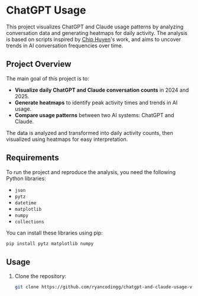 # ChatGPT Usage

This project visualizes ChatGPT and Claude usage patterns by analyzing conversation data and generating heatmaps for daily activity. The analysis is based on scripts inspired by [Chip Huyen](https://lnkd.in/eexMWvt8)'s work, and aims to uncover trends in AI conversation frequencies over time.

## Project Overview

The main goal of this project is to:
- **Visualize daily ChatGPT and Claude conversation counts** in 2024 and 2025.
- **Generate heatmaps** to identify peak activity times and trends in AI usage.
- **Compare usage patterns** between two AI systems: ChatGPT and Claude.

The data is analyzed and transformed into daily activity counts, then visualized using heatmaps for easy interpretation.

## Requirements

To run the project and reproduce the analysis, you need the following Python libraries:
- `json`
- `pytz`
- `datetime`
- `matplotlib`
- `numpy`
- `collections`

You can install these libraries using pip:

```bash
pip install pytz matplotlib numpy
```

## Usage

1. Clone the repository:
   ```bash
   git clone https://github.com/ryancodingg/chatgpt-and-claude-usage-viz
